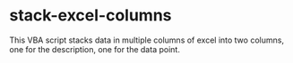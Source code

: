 # stack-excel-columns
This VBA script stacks data in multiple columns of excel into two columns, one for the description, one for the data point.
